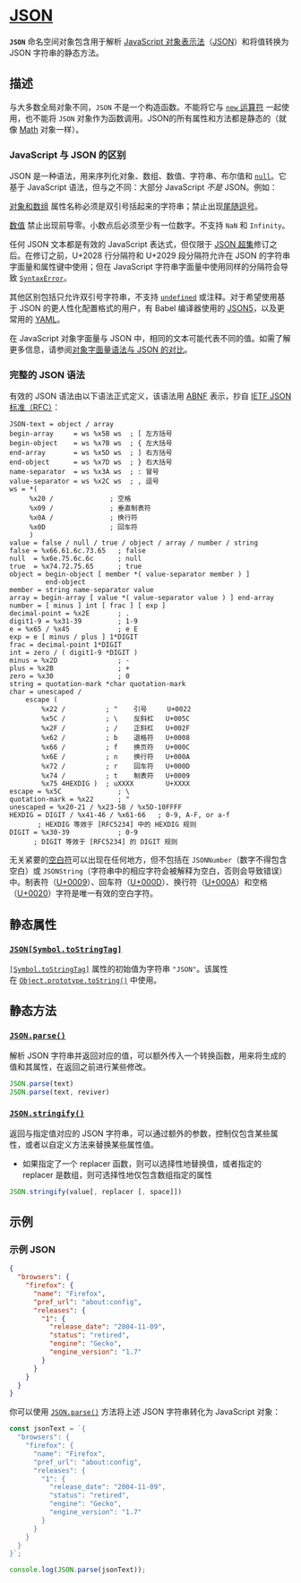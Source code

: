 # [JSON](https://developer.mozilla.org/zh-CN/docs/Web/JavaScript/Reference/Global_Objects/JSON)
**`JSON`** 命名空间对象包含用于解析 [JavaScript 对象表示法](https://json.org/)（[JSON](https://developer.mozilla.org/zh-CN/docs/Glossary/JSON)）和将值转换为 JSON 字符串的静态方法。

## 描述

与大多数全局对象不同，`JSON` 不是一个构造函数。不能将它与 [`new` 运算符](https://developer.mozilla.org/zh-CN/docs/Web/JavaScript/Reference/Operators/new) 一起使用，也不能将 `JSON` 对象作为函数调用。JSON的所有属性和方法都是静态的（就像 [Math](https://developer.mozilla.org/zh-CN/docs/Web/JavaScript/Reference/Global_Objects/Math) 对象一样）。

### JavaScript 与 JSON 的区别

JSON 是一种语法，用来序列化对象、数组、数值、字符串、布尔值和 [`null`](https://developer.mozilla.org/zh-CN/docs/Web/JavaScript/Reference/Operators/null)。它基于 JavaScript 语法，但与之不同：大部分 JavaScript _不是_ JSON。例如：

[对象和数组](https://developer.mozilla.org/zh-CN/docs/Web/JavaScript/Reference/Global_Objects/JSON#%E5%AF%B9%E8%B1%A1%E5%92%8C%E6%95%B0%E7%BB%84)
属性名称必须是双引号括起来的字符串；禁止出现[尾随逗号](https://developer.mozilla.org/zh-CN/docs/Web/JavaScript/Reference/Trailing_commas)。

[数值](https://developer.mozilla.org/zh-CN/docs/Web/JavaScript/Reference/Global_Objects/JSON#%E6%95%B0%E5%80%BC)
禁止出现前导零。小数点后必须至少有一位数字。不支持 `NaN` 和 `Infinity`。

任何 JSON 文本都是有效的 JavaScript 表达式，但仅限于 [JSON 超集](https://github.com/tc39/proposal-json-superset)修订之后。在修订之前，U+2028 行分隔符和 U+2029 段分隔符允许在 JSON 的字符串字面量和属性键中使用；但在 JavaScript 字符串字面量中使用同样的分隔符会导致 [`SyntaxError`](https://developer.mozilla.org/zh-CN/docs/Web/JavaScript/Reference/Global_Objects/SyntaxError)。

其他区别包括只允许双引号字符串，不支持 [`undefined`](https://developer.mozilla.org/zh-CN/docs/Web/JavaScript/Reference/Global_Objects/undefined) 或注释。对于希望使用基于 JSON 的更人性化配置格式的用户，有 Babel 编译器使用的 [JSON5](https://json5.org/)，以及更常用的 [YAML](https://zh.wikipedia.org/wiki/YAML)。

在 JavaScript 对象字面量与 JSON 中，相同的文本可能代表不同的值。如需了解更多信息，请参阅[对象字面量语法与 JSON 的对比](https://developer.mozilla.org/zh-CN/docs/Web/JavaScript/Reference/Operators/Object_initializer#%E5%AF%B9%E8%B1%A1%E5%AD%97%E9%9D%A2%E8%AF%AD%E6%B3%95%E4%B8%8E_json_%E7%9A%84%E5%AF%B9%E6%AF%94)。

### 完整的 JSON 语法

有效的 JSON 语法由以下语法正式定义，该语法用 [ABNF](https://zh.wikipedia.org/wiki/%E6%89%A9%E5%85%85%E5%B7%B4%E7%A7%91%E6%96%AF%E8%8C%83%E5%BC%8F) 表示，抄自 [IETF JSON 标准（RFC）](https://datatracker.ietf.org/doc/html/rfc8259)：

```
JSON-text = object / array
begin-array     = ws %x5B ws  ; [ 左方括号
begin-object    = ws %x7B ws  ; { 左大括号
end-array       = ws %x5D ws  ; ] 右方括号
end-object      = ws %x7D ws  ; } 右大括号
name-separator  = ws %x3A ws  ; : 冒号
value-separator = ws %x2C ws  ; , 逗号
ws = *(
     %x20 /              ; 空格
     %x09 /              ; 垂直制表符
     %x0A /              ; 换行符
     %x0D                ; 回车符
     )
value = false / null / true / object / array / number / string
false = %x66.61.6c.73.65   ; false
null  = %x6e.75.6c.6c      ; null
true  = %x74.72.75.65      ; true
object = begin-object [ member *( value-separator member ) ]
         end-object
member = string name-separator value
array = begin-array [ value *( value-separator value ) ] end-array
number = [ minus ] int [ frac ] [ exp ]
decimal-point = %x2E       ; .
digit1-9 = %x31-39         ; 1-9
e = %x65 / %x45            ; e E
exp = e [ minus / plus ] 1*DIGIT
frac = decimal-point 1*DIGIT
int = zero / ( digit1-9 *DIGIT )
minus = %x2D               ; -
plus = %x2B                ; +
zero = %x30                ; 0
string = quotation-mark *char quotation-mark
char = unescaped /
    escape (
        %x22 /          ; "    引号     U+0022
        %x5C /          ; \    反斜杠   U+005C
        %x2F /          ; /    正斜杠   U+002F
        %x62 /          ; b    退格符   U+0008
        %x66 /          ; f    换页符   U+000C
        %x6E /          ; n    换行符   U+000A
        %x72 /          ; r    回车符   U+000D
        %x74 /          ; t    制表符   U+0009
        %x75 4HEXDIG )  ; uXXXX        U+XXXX
escape = %x5C              ; \
quotation-mark = %x22      ; "
unescaped = %x20-21 / %x23-5B / %x5D-10FFFF
HEXDIG = DIGIT / %x41-46 / %x61-66   ; 0-9, A-F, or a-f
       ; HEXDIG 等效于 [RFC5234] 中的 HEXDIG 规则
DIGIT = %x30-39            ; 0-9
      ; DIGIT 等效于 [RFC5234] 的 DIGIT 规则
```

无关紧要的[空白符](https://developer.mozilla.org/zh-CN/docs/Glossary/Whitespace)可以出现在任何地方，但不包括在 `JSONNumber`（数字不得包含空白）或 `JSONString`（字符串中的相应字符会被解释为空白，否则会导致错误）中。制表符（[U+0009](https://symbl.cc/cn/0009/)）、回车符（[U+000D](https://symbl.cc/cn/000D/)）、换行符（[U+000A](https://symbl.cc/cn/000A/)）和空格（[U+0020](https://symbl.cc/cn/0020/)）字符是唯一有效的空白字符。

## 静态属性

### [`JSON[Symbol.toStringTag]`](https://developer.mozilla.org/zh-CN/docs/Web/JavaScript/Reference/Global_Objects/JSON#jsonsymbol.tostringtag)

[`[Symbol.toStringTag]`](https://developer.mozilla.org/zh-CN/docs/Web/JavaScript/Reference/Global_Objects/Symbol/toStringTag) 属性的初始值为字符串 `"JSON"`。该属性在 [`Object.prototype.toString()`](https://developer.mozilla.org/zh-CN/docs/Web/JavaScript/Reference/Global_Objects/Object/toString) 中使用。

## 静态方法

### [`JSON.parse()`](https://developer.mozilla.org/zh-CN/docs/Web/JavaScript/Reference/Global_Objects/JSON/parse)

解析 JSON 字符串并返回对应的值，可以额外传入一个转换函数，用来将生成的值和其属性，在返回之前进行某些修改。

```js
JSON.parse(text)
JSON.parse(text, reviver)
```

### [`JSON.stringify()`](https://developer.mozilla.org/zh-CN/docs/Web/JavaScript/Reference/Global_Objects/JSON/stringify)

返回与指定值对应的 JSON 字符串，可以通过额外的参数，控制仅包含某些属性，或者以自定义方法来替换某些属性值。
- 如果指定了一个 replacer 函数，则可以选择性地替换值，或者指定的 replacer 是数组，则可选择性地仅包含数组指定的属性

```js
JSON.stringify(value[, replacer [, space]])
```

## 示例

### 示例 JSON

```json
{
  "browsers": {
    "firefox": {
      "name": "Firefox",
      "pref_url": "about:config",
      "releases": {
        "1": {
          "release_date": "2004-11-09",
          "status": "retired",
          "engine": "Gecko",
          "engine_version": "1.7"
        }
      }
    }
  }
}
```

你可以使用 [`JSON.parse()`](https://developer.mozilla.org/zh-CN/docs/Web/JavaScript/Reference/Global_Objects/JSON/parse) 方法将上述 JSON 字符串转化为 JavaScript 对象：
```js
const jsonText = `{
  "browsers": {
    "firefox": {
      "name": "Firefox",
      "pref_url": "about:config",
      "releases": {
        "1": {
          "release_date": "2004-11-09",
          "status": "retired",
          "engine": "Gecko",
          "engine_version": "1.7"
        }
      }
    }
  }
}`;

console.log(JSON.parse(jsonText));
```